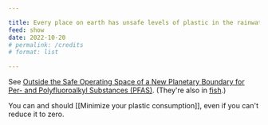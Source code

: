 ```yaml
---

title: Every place on earth has unsafe levels of plastic in the rainwater
feed: show
date: 2022-10-20
# permalink: /credits
# format: list

---
```


See [Outside the Safe Operating Space of a New Planetary Boundary for Per- and Polyfluoroalkyl Substances (PFAS)](https://pubs.acs.org/doi/10.1021/acs.est.2c02765). (They're also in [fish](https://www.theguardian.com/environment/2023/feb/24/pfas-michigan-rivers-fish-study).)

You can and should [[Minimize your plastic consumption]], even if you can't reduce it to zero.
